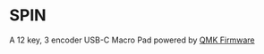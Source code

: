 # SPIN
A 12 key, 3 encoder USB-C Macro Pad powered by [QMK Firmware](https://github.com/qmk/qmk_firmware)

